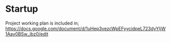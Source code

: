 # Startup
Project working plan is included in;
https://docs.google.com/document/d/1uHep3vezcWpEFyycidpeL723dyYIjW1Aay0BSw_ibz0/edit
